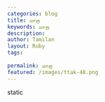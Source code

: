 ```yaml
---
categories: blog
title: மாறா
keywords: மாறா
description: 
author: Tamilan
layout: Ruby
tags: 
 
permalink: மாறா
featured: /images/ttak-48.png
---
```

  
static  

